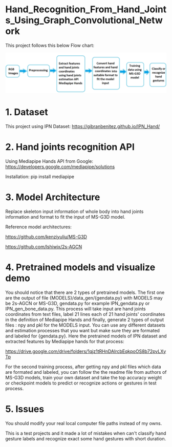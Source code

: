 # Hand_Recognition_From_Hand_Joints_Using_Graph_Convolutional_Network

This project follows this below Flow chart:

<img src="/img/flow_chart.png" alt="Flow Chart" title="Flow Chart">

# **1. Dataset**

This project using IPN Dataset: https://gibranbenitez.github.io/IPN_Hand/

# **2. Hand joints recognition API**

Using Mediapipe Hands API from Google: https://developers.google.com/mediapipe/solutions

Installation: pip install mediapipe

# **3. Model Architecture**

Replace skeleton input information of whole body into hand joints information and format to fit the input of MS-G3D model.

Reference model architectures:

https://github.com/kenziyuliu/MS-G3D

https://github.com/lshiwjx/2s-AGCN

# **4. Pretrained models and visualize demo**

You should notice that there are 2 types of pretrained models. The first one are the output of file {MODELS}/data_gen/{gendata.py} with MODELS may be 2s-AGCN or MS-G3D, gendata.py for example IPN_gendata.py or IPN_gen_bone_data.py. This process will take input are hand joints coordinates from text files, label 21 lines each of 21 hand joints' coordinates in the definition of Mediapipe Hands and finally, generate 2 types of output files : npy and pkl for the MODELS input. You can use any different datasets and estimation processes that you want but make sure they are formated and labeled for {gendata.py}. Here the pretrained models of IPN dataset and extracted features by Mediapipe hands for that process:

https://drive.google.com/drive/folders/1qjz1tRHnDAIrcbEqkpoOS8b72pvLXyTp

For the second training process, after getting npy and pkl files which data are formated and labeled, you can follow the the readme file from authors of MS-G3D models, train your own dataset and take the top accuracy weight or checkpoint models to predict or recognize actions or gestures in test process. 

# **5. Issues**

You should modify your real local computer file paths instead of my owns.

This is a test projects and it made a lot of mistakes when can't classify hand gesture labels and recognize exact some hand gestures with short duration.

